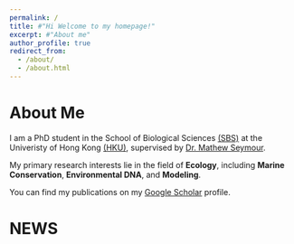 ```yaml
---
permalink: /
title: #"Hi Welcome to my homepage!"
excerpt: #"About me"
author_profile: true
redirect_from: 
  - /about/
  - /about.html
---
```




About Me
======

I am a PhD student in the School of Biological Sciences [(SBS)](https://www.biosch.hku.hk/) at the Univeristy of Hong Kong [(HKU)](https://www.hku.hk/), supervised by [Dr. Mathew Seymour](https://sites.google.com/view/matseymour/home).

My primary research interests lie in the field of **Ecology**, including **Marine Conservation**, **Environmental DNA**, and **Modeling**.

You can find my publications on my [Google Scholar](https://scholar.google.com/citations?user=zFj764EAAAAJ&hl=en) profile.



NEWS
======

